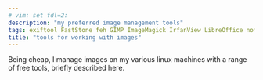 ```yaml
---
# vim: set fdl=2:
description: "my preferred image management tools"
tags: exiftool FastStone feh GIMP ImageMagick IrfanView LibreOffice nomacs nsxiv MyPaint Pinta ranger scanimage tikz
title: "tools for working with images"
---
```


Being cheap, I manage images on my various linux machines with a range of free tools, briefly described here.

